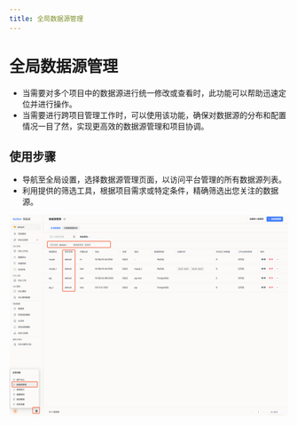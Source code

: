 ```yaml
---
title: 全局数据源管理
---
```

# 全局数据源管理

* 当需要对多个项目中的数据源进行统一修改或查看时，此功能可以帮助迅速定位并进行操作。
* 当需要进行跨项目管理工作时，可以使用该功能，确保对数据源的分布和配置情况一目了然，实现更高效的数据源管理和项目协调。


## 使用步骤

* 导航至全局设置，选择数据源管理页面，以访问平台管理的所有数据源列表。
* 利用提供的筛选工具，根据项目需求或特定条件，精确筛选出您关注的数据源。

![instancelist](img/instancelist.png)